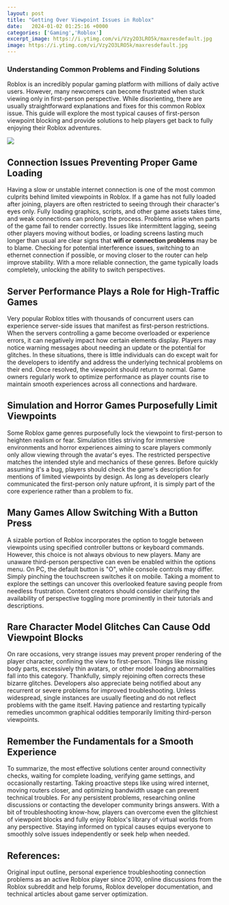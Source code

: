 ```yaml
---
layout: post
title: "Getting Over Viewpoint Issues in Roblox"
date:   2024-01-02 01:25:16 +0000
categories: ['Gaming','Roblox']
excerpt_image: https://i.ytimg.com/vi/Vzy2O3LRO5k/maxresdefault.jpg
image: https://i.ytimg.com/vi/Vzy2O3LRO5k/maxresdefault.jpg
---
```


### Understanding Common Problems and Finding Solutions
Roblox is an incredibly popular gaming platform with millions of daily active users. However, many newcomers can become frustrated when stuck viewing only in first-person perspective. While disorienting, there are usually straightforward explanations and fixes for this common Roblox issue. This guide will explore the most typical causes of first-person viewpoint blocking and provide solutions to help players get back to fully enjoying their Roblox adventures.

![](https://i.ytimg.com/vi/Vzy2O3LRO5k/maxresdefault.jpg)
## **Connection Issues Preventing Proper Game Loading**
Having a slow or unstable internet connection is one of the most common culprits behind limited viewpoints in Roblox. If a game has not fully loaded after joining, players are often restricted to seeing through their character's eyes only. Fully loading graphics, scripts, and other game assets takes time, and weak connections can prolong the process. Problems arise when parts of the game fail to render correctly. Issues like intermittent lagging, seeing other players moving without bodies, or loading screens lasting much longer than usual are clear signs that **wifi or connection problems** may be to blame. Checking for potential interference issues, switching to an ethernet connection if possible, or moving closer to the router can help improve stability. With a more reliable connection, the game typically loads completely, unlocking the ability to switch perspectives.
## **Server Performance Plays a Role for High-Traffic Games** 
Very popular Roblox titles with thousands of concurrent users can experience server-side issues that manifest as first-person restrictions. When the servers controlling a game become overloaded or experience errors, it can negatively impact how certain elements display. Players may notice warning messages about needing an update or the potential for glitches. In these situations, there is little individuals can do except wait for the developers to identify and address the underlying technical problems on their end. Once resolved, the viewpoint should return to normal. Game owners regularly work to optimize performance as player counts rise to maintain smooth experiences across all connections and hardware.
## **Simulation and Horror Games Purposefully Limit Viewpoints**
Some Roblox game genres purposefully lock the viewpoint to first-person to heighten realism or fear. Simulation titles striving for immersive environments and horror experiences aiming to scare players commonly only allow viewing through the avatar's eyes. The restricted perspective matches the intended style and mechanics of these genres. Before quickly assuming it's a bug, players should check the game's description for mentions of limited viewpoints by design. As long as developers clearly communicated the first-person only nature upfront, it is simply part of the core experience rather than a problem to fix.
## **Many Games Allow Switching With a Button Press** 
A sizable portion of Roblox incorporates the option to toggle between viewpoints using specified controller buttons or keyboard commands. However, this choice is not always obvious to new players. Many are unaware third-person perspective can even be enabled within the options menu. On PC, the default button is "O", while console controls may differ. Simply pinching the touchscreen switches it on mobile. Taking a moment to explore the settings can uncover this overlooked feature saving people from needless frustration. Content creators should consider clarifying the availability of perspective toggling more prominently in their tutorials and descriptions.
## **Rare Character Model Glitches Can Cause Odd Viewpoint Blocks**
On rare occasions, very strange issues may prevent proper rendering of the player character, confining the view to first-person. Things like missing body parts, excessively thin avatars, or other model loading abnormalities fall into this category. Thankfully, simply rejoining often corrects these bizarre glitches. Developers also appreciate being notified about any recurrent or severe problems for improved troubleshooting. Unless widespread, single instances are usually fleeting and do not reflect problems with the game itself. Having patience and restarting typically remedies uncommon graphical oddities temporarily limiting third-person viewpoints.
## **Remember the Fundamentals for a Smooth Experience**
To summarize, the most effective solutions center around connectivity checks, waiting for complete loading, verifying game settings, and occasionally restarting. Taking proactive steps like using wired internet, moving routers closer, and optimizing bandwidth usage can prevent technical troubles. For any persistent problems, researching online discussions or contacting the developer community brings answers. With a bit of troubleshooting know-how, players can overcome even the glitchiest of viewpoint blocks and fully enjoy Roblox's library of virtual worlds from any perspective. Staying informed on typical causes equips everyone to smoothly solve issues independently or seek help when needed.
## **References:**
Original input outline, personal experience troubleshooting connection problems as an active Roblox player since 2010, online discussions from the Roblox subreddit and help forums, Roblox developer documentation, and technical articles about game server optimization.